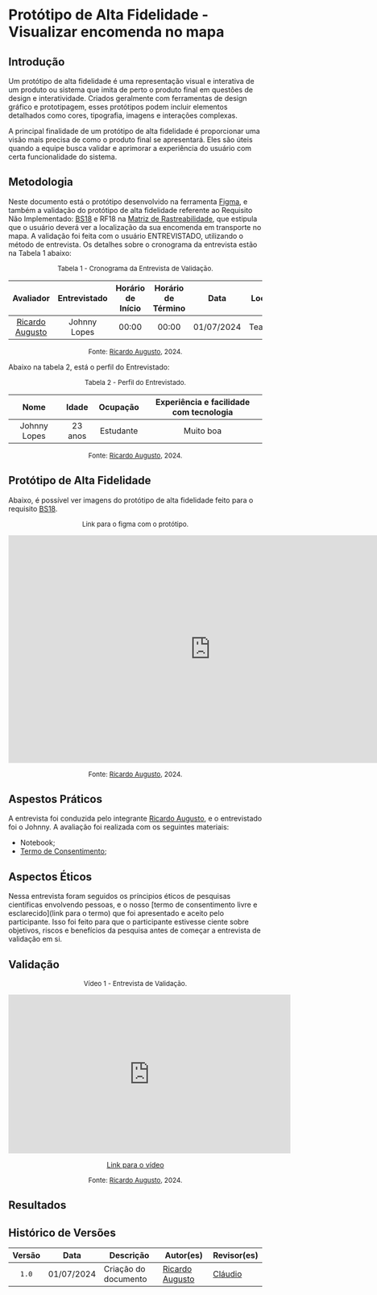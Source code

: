 # Protótipo de Alta Fidelidade - Visualizar encomenda no mapa

## Introdução

Um protótipo de alta fidelidade é uma representação visual e interativa de um produto ou sistema que imita de perto o produto final em questões de design e interatividade. Criados geralmente com ferramentas de design gráfico e prototipagem, esses protótipos podem incluir elementos detalhados como cores, tipografia, imagens e interações complexas.

A principal finalidade de um protótipo de alta fidelidade é proporcionar uma visão mais precisa de como o produto final se apresentará. Eles são úteis quando a equipe busca validar e aprimorar a experiência do usuário com certa funcionalidade do sistema.

## Metodologia

Neste documento está o protótipo desenvolvido na ferramenta [Figma](https://www.figma.com), e também a validação do protótipo de alta fidelidade referente ao  Requisito Não Implementado: [BS18](https://mmclovin.github.io/2024.1-App_Correios/elicitacao/tecnicas/brainstorming/#antes-da-refatoração) e RF18 na [Matriz de Rastreabilidade](https://mmclovin.github.io/2024.1-App_Correios/pos-rastreabilidade/matriz/#requisitos-funcionais), que estipula que o usuário deverá ver a localização da sua encomenda em transporte no mapa. A validação foi feita com o usuário ENTREVISTADO, utilizando o método de entrevista. Os detalhes sobre o cronograma da entrevista estão na Tabela 1 abaixo:

<font size="2"><p style="text-align: center">Tabela 1 - Cronograma da Entrevista de Validação.</p></font>

<center>

|Avaliador|Entrevistado| Horário de Início| Horário de Término| Data| Local|
|:---:|:----:|:----:|:----:|:----:|:-----:|
|[Ricardo Augusto][RicardoGH]| Johnny Lopes | 00:00|00:00| 01/07/2024| Teams|

</center>

<font size="2"><p style="text-align: center">Fonte: [Ricardo Augusto][RicardoGH], 2024.</p></font>

Abaixo na tabela 2, está o perfil do Entrevistado:

<font size="2"><p style="text-align: center">Tabela 2 - Perfil do Entrevistado.</p></font>

<center>

|Nome| Idade| Ocupação| Experiência e facilidade com tecnologia|
|:---:|:----:|:----:|:----:|
| Johnny Lopes | 23 anos | Estudante | Muito boa |

</center>

<font size="2"><p style="text-align: center">Fonte: [Ricardo Augusto][RicardoGH], 2024.</p></font>
 

## Protótipo de Alta Fidelidade

Abaixo, é possível ver imagens do protótipo de alta fidelidade feito para o requisito [BS18](https://mmclovin.github.io/2024.1-App_Correios/elicitacao/tecnicas/brainstorming/#antes-da-refatoração).

<font size="2"><p style="text-align: center">Link para o figma com o protótipo.</p></font>

<center>

<iframe style="border: 1px solid rgba(0, 0, 0, 0.1);" width="800" height="450" src="https://www.figma.com/embed?embed_host=share&url=https%3A%2F%2Fwww.figma.com%2Fdesign%2FVnsUpPXWmPtbFsGCS8cypB%2FUntitled%3Fnode-id%3D0-1%26t%3Dj3KCfMHhNtOr95pw-1" allowfullscreen></iframe>

</center>

<font size="2"><p style="text-align: center">Fonte: [Ricardo Augusto][RicardoGH], 2024.</p></font>

## Aspestos Práticos

A entrevista foi conduzida pelo integrante [Ricardo Augusto][RicardoGH], e o entrevistado foi o Johnny. A avaliação foi realizada com os seguintes materiais:

- Notebook;
- [Termo de Consentimento](../assets/Termo_de_consentimento-imagem&voz.pdf);


## Aspectos Éticos

Nessa entrevista foram seguidos os príncipios éticos de pesquisas científicas envolvendo pessoas, e o nosso [termo de consentimento livre e esclarecido](link para o termo) que foi apresentado e aceito pelo participante. Isso foi feito para que o participante estivesse ciente sobre objetivos, riscos e benefícios da pesquisa antes de começar a entrevista de validação em si.


## Validação

<font size="2"><p style="text-align: center">Vídeo 1 - Entrevista de Validação.</p></font>

<center>


<iframe width="560" height="315" src="https://www.youtube.com/embed" title="Apresentação 7 Interação Humano Computador 2024.1 - Grupo 3" frameborder="0" allow="accelerometer; autoplay; clipboard-write; encrypted-media; gyroscope; picture-in-picture; web-share" referrerpolicy="strict-origin-when-cross-origin" allowfullscreen></iframe>


<p style="text-align: center">
    <a href="link"> Link para o vídeo </a>
</p>

</center>

<font size="2"><p style="text-align: center">Fonte: [Ricardo Augusto][RicardoGH], 2024.</p></font>


## Resultados


## Histórico de Versões

| Versão | Data | Descrição | Autor(es) | Revisor(es) |
| :----: | :--: | --------- | ----------- | ------ |
| `1.0`  | 01/07/2024 | Criação do documento | [Ricardo Augusto][RicardoGH] | [Cláudio][ClaudioGH] |

[ClaudioGH]: https://github.com/claudiohsc
[DaniloGH]: https://github.com/Danilo-Carvalho-Antunes
[EliasGH]: https://github.com/EliasOliver21
[GabrielBGH]: https://github.com/Bertolazi
[GabrielFGH]: https://github.com/MMcLovin
[PabloGH]: https://github.com/pabloheika
[RicardoGH]: https://www.github.com/avmricardo
